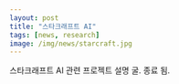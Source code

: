```yaml
---
layout: post
title: "스타크래프트 AI"
tags: [news, research]
image: /img/news/starcraft.jpg
---
```


스타크래프트 AI 관련 프로젝트 설명 굴. 종료 됨.

